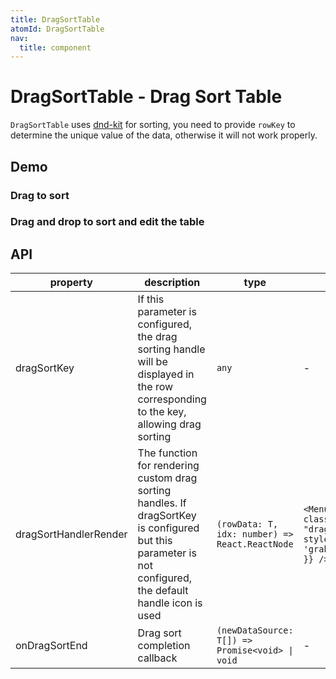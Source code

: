 ```yaml
---
title: DragSortTable
atomId: DragSortTable
nav:
  title: component
---
```


# DragSortTable - Drag Sort Table

`DragSortTable` uses [dnd-kit](https://dndkit.com/) for sorting, you need to provide `rowKey` to determine the unique value of the data, otherwise it will not work properly.

## Demo

### Drag to sort

<code src="./demos/drag.tsx"  background="var(--main-bg-color)" oldtitle="Drag sort"></code>

### Drag and drop to sort and edit the table

<code src="./demos/drag-sort-table.tsx"  background="var(--main-bg-color)" oldtitle="Editable table"></code>

## API

| property | description | type | default value |
| --- | --- | --- | --- |
| dragSortKey | If this parameter is configured, the drag sorting handle will be displayed in the row corresponding to the key, allowing drag sorting | `any` | - |
| dragSortHandlerRender | The function for rendering custom drag sorting handles. If dragSortKey is configured but this parameter is not configured, the default handle icon is used | `(rowData: T, idx: number) => React.ReactNode` | `<MenuOutlined className= "dragSortDefaultHandle" style={{ cursor: 'grab', color: '#999' }} />` |
| onDragSortEnd | Drag sort completion callback | `(newDataSource: T[]) => Promise<void> \| void` | - |
